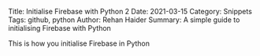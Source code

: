 Title: Initialise Firebase with Python 2
Date: 2021-03-15
Category: Snippets
Tags: github, python
Author: Rehan Haider
Summary: A simple guide to initialising Firebase with Python


This is how you initialise Firebase in Python